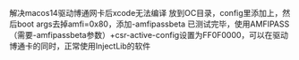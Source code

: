 解决macos14驱动博通网卡后xcode无法编译
放到OC目录，config里添加上，然后boot args去掉amfi=0x80，添加-amfipassbeta
已测试完毕，使用AMFIPASS（需要-amfipassbeta参数）+csr-active-config设置为FF0F0000，可以在驱动博通卡的同时，正常使用InjectLib的软件
